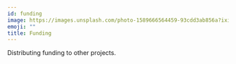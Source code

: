 ```yaml
---
id: funding
image: https://images.unsplash.com/photo-1589666564459-93cdd3ab856a?ixid=MnwxMjA3fDB8MHxwaG90by1wYWdlfHx8fGVufDB8fHx8&ixlib=rb-1.2.1&auto=format&fit=crop&w=987&q=80
emoji: ""
title: Funding
---
```


Distributing funding to other projects.
